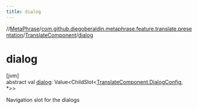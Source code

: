 ```yaml
---
title: dialog
---
```

//[MetaPhrase](../../../index.html)/[com.github.diegoberaldin.metaphrase.feature.translate.presentation](../index.html)/[TranslateComponent](index.html)/[dialog](dialog.html)



# dialog



[jvm]\
abstract val [dialog](dialog.html): Value&lt;ChildSlot&lt;[TranslateComponent.DialogConfig](-dialog-config/index.html), *&gt;&gt;



Navigation slot for the dialogs




